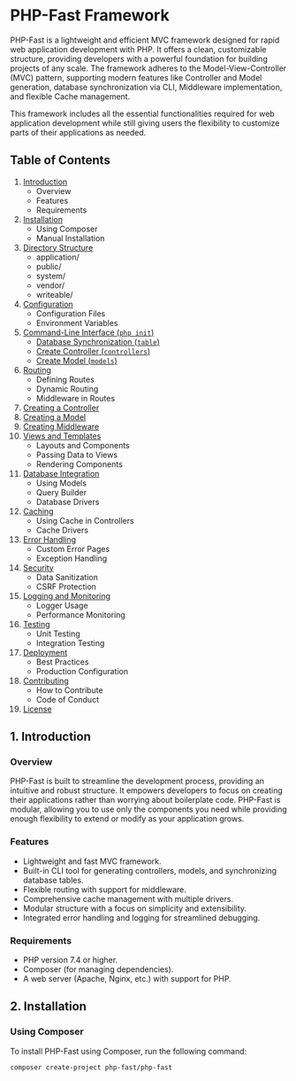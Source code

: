 # PHP-Fast Framework

PHP-Fast is a lightweight and efficient MVC framework designed for rapid web application development with PHP. It offers a clean, customizable structure, providing developers with a powerful foundation for building projects of any scale. The framework adheres to the Model-View-Controller (MVC) pattern, supporting modern features like Controller and Model generation, database synchronization via CLI, Middleware implementation, and flexible Cache management.

This framework includes all the essential functionalities required for web application development while still giving users the flexibility to customize parts of their applications as needed.

## Table of Contents
1. [Introduction](#introduction)
    - Overview
    - Features
    - Requirements
2. [Installation](#installation)
    - Using Composer
    - Manual Installation
3. [Directory Structure](#directory-structure)
    - application/
    - public/
    - system/
    - vendor/
    - writeable/
4. [Configuration](#configuration)
    - Configuration Files
    - Environment Variables
5. [Command-Line Interface (`php init`)](#command-line-interface-php-init)
    - [Database Synchronization (`table`)](#database-synchronization-table)
    - [Create Controller (`controllers`)](#create-controller-controllers)
    - [Create Model (`models`)](#create-model-models)
6. [Routing](#routing)
    - Defining Routes
    - Dynamic Routing
    - Middleware in Routes
7. [Creating a Controller](#creating-a-controller)
8. [Creating a Model](#creating-a-model)
9. [Creating Middleware](#creating-middleware)
10. [Views and Templates](#views-and-templates)
    - Layouts and Components
    - Passing Data to Views
    - Rendering Components
11. [Database Integration](#database-integration)
    - Using Models
    - Query Builder
    - Database Drivers
12. [Caching](#caching)
    - Using Cache in Controllers
    - Cache Drivers
13. [Error Handling](#error-handling)
    - Custom Error Pages
    - Exception Handling
14. [Security](#security)
    - Data Sanitization
    - CSRF Protection
15. [Logging and Monitoring](#logging-and-monitoring)
    - Logger Usage
    - Performance Monitoring
16. [Testing](#testing)
    - Unit Testing
    - Integration Testing
17. [Deployment](#deployment)
    - Best Practices
    - Production Configuration
18. [Contributing](#contributing)
    - How to Contribute
    - Code of Conduct
19. [License](#license)

## 1. Introduction

### Overview
PHP-Fast is built to streamline the development process, providing an intuitive and robust structure. It empowers developers to focus on creating their applications rather than worrying about boilerplate code. PHP-Fast is modular, allowing you to use only the components you need while providing enough flexibility to extend or modify as your application grows.

### Features
- Lightweight and fast MVC framework.
- Built-in CLI tool for generating controllers, models, and synchronizing database tables.
- Flexible routing with support for middleware.
- Comprehensive cache management with multiple drivers.
- Modular structure with a focus on simplicity and extensibility.
- Integrated error handling and logging for streamlined debugging.

### Requirements
- PHP version 7.4 or higher.
- Composer (for managing dependencies).
- A web server (Apache, Nginx, etc.) with support for PHP.

## 2. Installation
### Using Composer
To install PHP-Fast using Composer, run the following command:
```bash
composer create-project php-fast/php-fast
